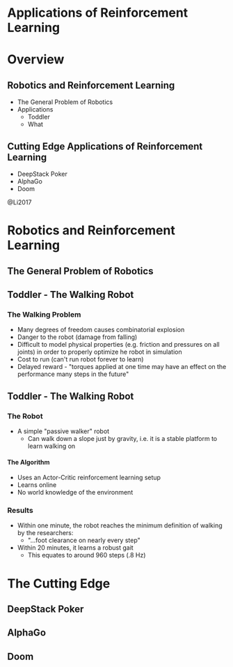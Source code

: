 # Applications of Reinforcement Learning

# Overview

## Robotics and Reinforcement Learning
  - The General Problem of Robotics
  - Applications
    - Toddler
    - What

## Cutting Edge Applications of Reinforcement Learning
  - DeepStack Poker
  - AlphaGo
  - Doom

@Li2017

# Robotics and Reinforcement Learning

## The General Problem of Robotics

## Toddler - The Walking Robot

### The Walking Problem
  - Many degrees of freedom causes combinatorial explosion
  - Danger to the robot (damage from falling)
  - Difficult to model physical properties (e.g. friction and pressures on all joints) in order to properly optimize  he robot in simulation
  - Cost to run (can't run robot forever to learn)
  - Delayed reward - "torques applied at one time may have an effect on the performance many steps in the future"

## Toddler - The Walking Robot

### The Robot
 - A simple "passive walker" robot
   - Can walk down a slope just by gravity, i.e. it is a stable platform to learn walking on

#### The Algorithm
 - Uses an Actor-Critic reinforcement learning setup
 - Learns online
 - No world knowledge of the environment

### Results
 - Within one minute, the robot reaches the minimum definition of walking by the researchers:
   - "...foot clearance on nearly every step"
 - Within 20 minutes, it learns a robust gait
   - This equates to around 960 steps (.8 Hz)

##

# The Cutting Edge

## DeepStack Poker

## AlphaGo

## Doom

